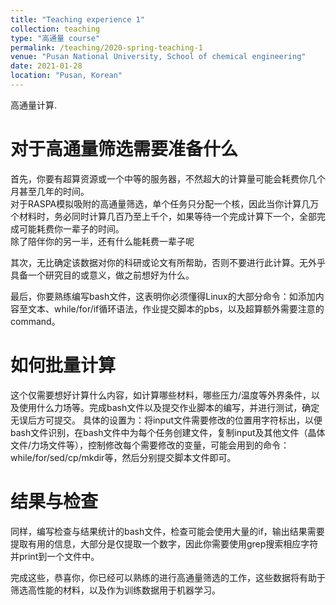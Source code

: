 ```yaml
---
title: "Teaching experience 1"
collection: teaching
type: "高通量 course"
permalink: /teaching/2020-spring-teaching-1
venue: "Pusan National University, School of chemical engineering"
date: 2021-01-28
location: "Pusan, Korean"
---
```


高通量计算.

对于高通量筛选需要准备什么
======

首先，你要有超算资源或一个中等的服务器，不然超大的计算量可能会耗费你几个月甚至几年的时间。          
对于RASPA模拟吸附的高通量筛选，单个任务只分配一个核，因此当你计算几万个材料时，务必同时计算几百乃至上千个，如果等待一个完成计算下一个，全部完成可能耗费你一辈子的时间。      
除了陪伴你的另一半，还有什么能耗费一辈子呢                     

其次，无比确定该数据对你的科研或论文有所帮助，否则不要进行此计算。无外乎具备一个研究目的或意义，做之前想好为什么。           

最后，你要熟练编写bash文件，这表明你必须懂得Linux的大部分命令：如添加内容至文本、while/for/if循环语法，作业提交脚本的pbs，以及超算额外需要注意的command。       

如何批量计算
======

这个仅需要想好计算什么内容，如计算哪些材料，哪些压力/温度等外界条件，以及使用什么力场等。完成bash文件以及提交作业脚本的编写，并进行测试，确定无误后方可提交。 
具体的设置为：将input文件需要修改的位置用字符标出，以便bash文件识别，在bash文件中为每个任务创建文件，复制input及其他文件（晶体文件/力场文件等），控制修改每个需要修改的变量，可能会用到的命令：while/for/sed/cp/mkdir等，然后分别提交脚本文件即可。

结果与检查
======

同样，编写检查与结果统计的bash文件，检查可能会使用大量的if，输出结果需要提取有用的信息，大部分是仅提取一个数字，因此你需要使用grep搜索相应字符并print到一个文件中。

完成这些，恭喜你，你已经可以熟练的进行高通量筛选的工作，这些数据将有助于筛选高性能的材料，以及作为训练数据用于机器学习。   
